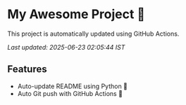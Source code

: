 # My Awesome Project 🚀

This project is automatically updated using GitHub Actions.

_Last updated: 2025-06-23 02:05:44 IST_

## Features
- Auto-update README using Python 🐍
- Auto Git push with GitHub Actions 🤖
